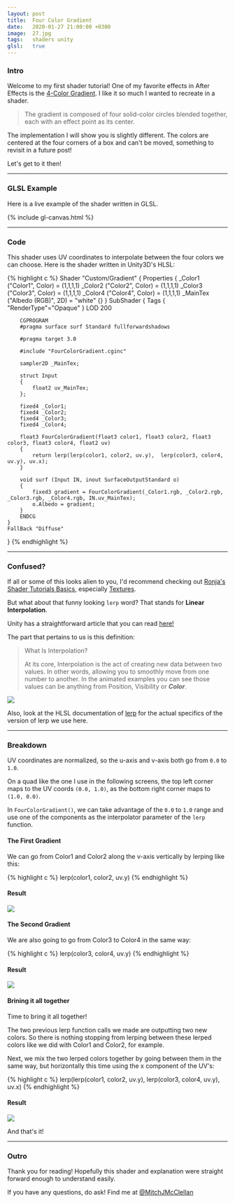 ```yaml
---
layout: post
title:  Four Color Gradient
date:   2020-01-27 21:00:00 +0300
image:  27.jpg
tags:   shaders unity
glsl:   true
---
```


### Intro
Welcome to my first shader tutorial!
One of my favorite effects in After Effects is the [4-Color Gradient](https://helpx.adobe.com/in/after-effects/using/generate-effects.html#4_color_gradient_effect).
I like it so much I wanted to recreate in a shader.

> The gradient is composed of four solid-color circles blended together, each with an effect point as its center.

The implementation I will show you is slightly different. The colors are centered at the four corners of a box and can't be moved, something to revisit in a future post!

Let's get to it then!

---

### GLSL Example
Here is a live example of the shader written in GLSL.

<canvas class="glslCanvas" data-fragment-url="{{ site.baseurl }}/frags/helloworld.frag" width="690" height="518"></canvas>
{% include gl-canvas.html %}

---

### Code
This shader uses UV coordinates to interpolate between the four colors we can choose.
Here is the shader written in Unity3D's HLSL:

{% highlight c %}
Shader "Custom/Gradient"
{
    Properties
    {
        _Color1 ("Color1", Color) = (1,1,1,1)
        _Color2 ("Color2", Color) = (1,1,1,1)
        _Color3 ("Color3", Color) = (1,1,1,1)
        _Color4 ("Color4", Color) = (1,1,1,1)
        _MainTex ("Albedo (RGB)", 2D) = "white" {}
    }
    SubShader
    {
        Tags { "RenderType"="Opaque" }
        LOD 200

        CGPROGRAM
        #pragma surface surf Standard fullforwardshadows

        #pragma target 3.0

        #include "FourColorGradient.cginc"

        sampler2D _MainTex;

        struct Input
        {
            float2 uv_MainTex;
        };

        fixed4 _Color1;
        fixed4 _Color2;
        fixed4 _Color3;
        fixed4 _Color4;

        float3 FourColorGradient(float3 color1, float3 color2, float3 color3, float3 color4, float2 uv)
        {
            return lerp(lerp(color1, color2, uv.y),  lerp(color3, color4, uv.y), uv.x);
        }

        void surf (Input IN, inout SurfaceOutputStandard o)
        {
            fixed3 gradient = FourColorGradient(_Color1.rgb, _Color2.rgb, _Color3.rgb, _Color4.rgb, IN.uv_MainTex);
            o.Albedo = gradient;
        }
        ENDCG
    }
    FallBack "Diffuse"
}
{% endhighlight %}

---

### Confused?
If all or some of this looks alien to you, I'd recommend checking out [Ronja's Shader Tutorials Basics](https://www.ronja-tutorials.com/basics.html), especially [Textures](https://www.ronja-tutorials.com/2018/03/23/textures.html).

But what about that funny looking `lerp` word? That stands for **Linear Interpolation**.

Unity has a straightforward article that you can read [here!](https://connect.unity.com/p/interpolation-part1)

The part that pertains to us is this definition:

>What Is Interpolation?
>
>At its core, Interpolation is the act of creating new data between two values. In other words, allowing you to smoothly move from one number to another. In the animated examples you can see those values can be anything from Position, Visibility or ***Color***.

![](https://connect-prd-cdn.unity.com/p/images/061e8f8f-bea5-43ce-951d-2f0f7338e355_Lerp.gif)


Also, look at the HLSL documentation of [lerp](https://docs.microsoft.com/en-us/windows/win32/direct3dhlsl/dx-graphics-hlsl-lerp) for the actual specifics of the version of lerp we use here.

---

### Breakdown
UV coordinates are normalized, so the u-axis and v-axis both go from `0.0` to `1.0`.

On a quad like the one I use in the following screens, the top left corner maps to the UV coords `(0.0, 1.0)`, as the bottom right corner maps to `(1.0, 0.0)`.

In `FourColorGradient()`, we can take advantage of the `0.0` to `1.0` range and use one of the components as the interpolator parameter of the `lerp` function.


#### The First Gradient

We can go from Color1 and Color2 along the v-axis vertically by lerping like this:

{% highlight c %}
lerp(color1, color2, uv.y)
{% endhighlight %}

#### Result

![]({{site.baseurl}}/img/27/gradient_color1_color2.png)


#### The Second Gradient

We are also going to go from Color3 to Color4 in the same way:

{% highlight c %}
lerp(color3, color4, uv.y)
{% endhighlight %}

#### Result

![]({{site.baseurl}}/img/27/gradient_color3_color4.png)


#### Brining it all together

Time to bring it all together!

The two previous lerp function calls we made are outputting two new colors. So there is nothing stopping from lerping between these lerped colors like we did with Color1 and Color2, for example.

Next, we mix the two lerped colors together by going between them in the same way, but horizontally this time using the x component of the UV's:

{% highlight c %}
lerp(lerp(color1, color2, uv.y),  lerp(color3, color4, uv.y), uv.x)
{% endhighlight %}

#### Result

![]({{site.baseurl}}/img/27/shader_gradient.png)

And that's it!

---

### Outro
Thank you for reading! Hopefully this shader and explanation were straight forward enough to understand easily.

If you have any questions, do ask! Find me at [@MitchJMcClellan](https://twitter.com/MitchJMcClellan)
